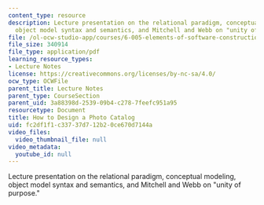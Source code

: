 ```yaml
---
content_type: resource
description: Lecture presentation on the relational paradigm, conceptual modeling,
  object model syntax and semantics, and Mitchell and Webb on "unity of purpose."
file: /ol-ocw-studio-app/courses/6-005-elements-of-software-construction-fall-2008/fc2df1f1c33737d712b20ce670d7144a_MIT6_005f08_lec18.pdf
file_size: 340914
file_type: application/pdf
learning_resource_types:
- Lecture Notes
license: https://creativecommons.org/licenses/by-nc-sa/4.0/
ocw_type: OCWFile
parent_title: Lecture Notes
parent_type: CourseSection
parent_uid: 3a88398d-2539-09b4-c278-7feefc951a95
resourcetype: Document
title: How to Design a Photo Catalog
uid: fc2df1f1-c337-37d7-12b2-0ce670d7144a
video_files:
  video_thumbnail_file: null
video_metadata:
  youtube_id: null
---
```

Lecture presentation on the relational paradigm, conceptual modeling, object model syntax and semantics, and Mitchell and Webb on "unity of purpose."